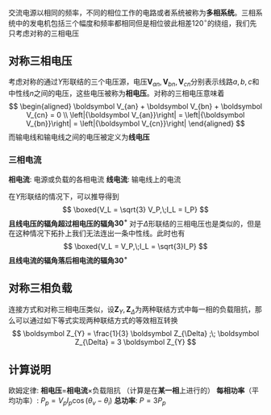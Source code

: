 交流电源以相同的频率，不同的相位工作的电路或者系统被称为**多相系统**。三相系统中的发电机包括三个幅度和频率都相同但是相位彼此相差$120^{\circ}$的绕组，我们先只考虑对称的三相电压

## 对称三相电压
考虑对称的通过$Y$形联结的三个电压源，电压$\boldsymbol V_{an}, \boldsymbol V_{bn}, \boldsymbol V_{cn}$分别表示线路$a,b,c$和中性线$n$之间的电压，这些电压被称为**相电压**。对称的三相电压意味着
$$
\begin{aligned}
\boldsymbol V_{an} + \boldsymbol V_{bn} + \boldsymbol V_{cn} = 0 \\
\left|{\boldsymbol V_{an}}\right| = \left|{\boldsymbol V_{bn}}\right| = \left|{\boldsymbol V_{cn}}\right|
\end{aligned}
$$
而输电线和输电线之间的电压被定义为**线电压**
### 三相电流
**相电流**: 电源或负载的各相电流
**线电流**: 输电线上的电流

在$Y$形联结的情况下，可以推导得到
$$	
\boxed{V_L = \sqrt{3} V_P,\;I_L = I_P}
$$
**且线电压的辐角超过相电压的辐角$30^{\circ}$**
对于$\Delta$形联结的三相电压也是类似的，但是在这种情况下拓扑上我们无法连出一条中性线。此时也有
$$
\boxed{V_L = V_P,\;I_L = \sqrt{3}I_P}
$$
**且线电流的辐角落后相电流的辐角$30^{\circ}$**

## 对称三相负载
连接方式和对称三相电压类似，设$\boldsymbol Z_{Y}, \boldsymbol Z_{\Delta}$为两种联结方式中每一相的负载阻抗，那么可以通过如下等式实现两种联结方式的等效相互转换
$$
\boldsymbol Z_{Y} = \frac{1}{3} \boldsymbol Z_{\Delta} ;\; \boldsymbol Z_{\Delta} = 3 \boldsymbol Z_{Y}
$$
## 计算说明
欧姆定律: **相电压**$=$**相电流**$\times$负载阻抗 （计算是在**某一相**上进行的）
**每相功率**（平均功率）: $P_p = V_p I_p \cos(\theta_v - \theta_i)$
**总功率**: $P = 3P_p$

